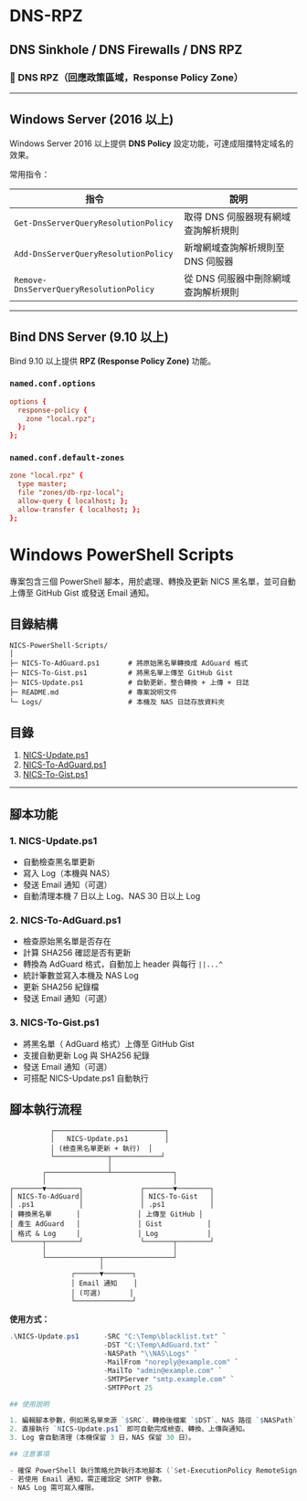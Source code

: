 # DNS-RPZ  
## DNS Sinkhole / DNS Firewalls / DNS RPZ  

### 📌 DNS RPZ（回應政策區域，Response Policy Zone）

---

## Windows Server (2016 以上)  

Windows Server 2016 以上提供 **DNS Policy** 設定功能，可達成阻擋特定域名的效果。  

常用指令：  

| 指令 | 說明 |
|------|------|
| `Get-DnsServerQueryResolutionPolicy` | 取得 DNS 伺服器現有網域查詢解析規則 |
| `Add-DnsServerQueryResolutionPolicy` | 新增網域查詢解析規則至 DNS 伺服器 |
| `Remove-DnsServerQueryResolutionPolicy` | 從 DNS 伺服器中刪除網域查詢解析規則 |

---

## Bind DNS Server (9.10 以上)  

Bind 9.10 以上提供 **RPZ (Response Policy Zone)** 功能。  

### `named.conf.options`  
```conf
options {
  response-policy {
    zone "local.rpz";
  };
};
```

### `named.conf.default-zones`  
```conf
zone "local.rpz" {
  type master;
  file "zones/db-rpz-local";
  allow-query { localhost; };
  allow-transfer { localhost; };
};
```



# Windows PowerShell Scripts

專案包含三個 PowerShell 腳本，用於處理、轉換及更新 NICS 黑名單，並可自動上傳至 GitHub Gist 或發送 Email 通知。

## 目錄結構

```text
NICS-PowerShell-Scripts/
│
├─ NICS-To-AdGuard.ps1       # 將原始黑名單轉換成 AdGuard 格式
├─ NICS-To-Gist.ps1          # 將黑名單上傳至 GitHub Gist
├─ NICS-Update.ps1           # 自動更新，整合轉換 + 上傳 + 日誌
├─ README.md                 # 專案說明文件
└─ Logs/                     # 本機及 NAS 日誌存放資料夾
```

## 目錄

1. [NICS-Update.ps1](#nics-updateps1)
2. [NICS-To-AdGuard.ps1](#nics-to-adguardps1)  
3. [NICS-To-Gist.ps1](#nics-to-gistps1)  

---

## 腳本功能

### 1. NICS-Update.ps1
- 自動檢查黑名單更新
- 寫入 Log（本機與 NAS）
- 發送 Email 通知（可選）
- 自動清理本機 7 日以上 Log、NAS 30 日以上 Log

### 2. NICS-To-AdGuard.ps1
- 檢查原始黑名單是否存在
- 計算 SHA256 確認是否有更新
- 轉換為 AdGuard 格式，自動加上 header 與每行 `||...^`
- 統計筆數並寫入本機及 NAS Log
- 更新 SHA256 紀錄檔
- 發送 Email 通知（可選）

### 3. NICS-To-Gist.ps1
- 將黑名單（ AdGuard 格式）上傳至 GitHub Gist
- 支援自動更新 Log 與 SHA256 紀錄
- 發送 Email 通知（可選）
- 可搭配 NICS-Update.ps1 自動執行

## 腳本執行流程

```text
          ┌───────────────────────────┐
          │   NICS-Update.ps1         │
          │ (檢查黑名單更新 + 執行)  │
          └─────────────┬────────────┘
                        │
        ┌───────────────┴───────────────┐
        │                               │
┌───────▼────────┐              ┌───────▼────────┐
│ NICS-To-AdGuard│              │ NICS-To-Gist   │
│ .ps1           │              │ .ps1           │
│ 轉換黑名單      │              │ 上傳至 GitHub │
│ 產生 AdGuard   │              │ Gist           │
│ 格式 & Log     │              │ Log            │
└───────┬────────┘              └───────┬────────┘
        │                               │
        └─────────────┬─────────────────┘
                      │
               ┌──────▼───────┐
               │ Email 通知    │
               │ (可選)       │
               └──────────────┘
```

**使用方式：**

```powershell
.\NICS-Update.ps1      -SRC "C:\Temp\blacklist.txt" `
                       -DST "C:\Temp\AdGuard.txt" `
                       -NASPath "\\NAS\Logs" `
                       -MailFrom "noreply@example.com" `
                       -MailTo "admin@example.com" `
                       -SMTPServer "smtp.example.com" `
                       -SMTPPort 25

## 使用說明

1. 編輯腳本參數，例如黑名單來源 `$SRC`、轉換後檔案 `$DST`、NAS 路徑 `$NASPath`、Email 設定等。
2. 直接執行 `NICS-Update.ps1` 即可自動完成檢查、轉換、上傳與通知。
3. Log 會自動清理（本機保留 3 日，NAS 保留 30 日）。

## 注意事項

- 確保 PowerShell 執行策略允許執行本地腳本 (`Set-ExecutionPolicy RemoteSigned`)。
- 若使用 Email 通知，需正確設定 SMTP 參數。
- NAS Log 需可寫入權限。

